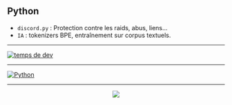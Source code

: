 ## Python 

- `discord.py` : Protection contre les raids, abus, liens...
- `IA` : tokenizers BPE, entraînement sur corpus textuels.

---

[![temps de dev](https://wakatime.com/badge/user/54d7f435-0038-45a7-998b-4744c82d9bdb.svg)](https://wakatime.com/@54d7f435-0038-45a7-998b-4744c82d9bdb)

---

[![Python](https://skillicons.dev/icons?i=python)](https://python.org/)

---

<p align="center">
  <img src="https://github-readme-stats.vercel.app/api/wakatime?username=cmgcpf&theme=tokyonight&hide_border=true&date_format=%5BY%20%5DM%20h"/>
</p>


